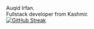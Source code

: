 <div style={{ display: 'flex', flexDirection: 'column', alignItems: 'center', justifyContent: 'center' }}>
  Auqid Irfan. <br />
  Fullstack developer from Kashmir.
  <br />
  <a href="https://git.io/streak-stats">
    <img src="https://streak-stats.demolab.com/?user=auqid" alt="GitHub Streak" />
  </a>
</div>
